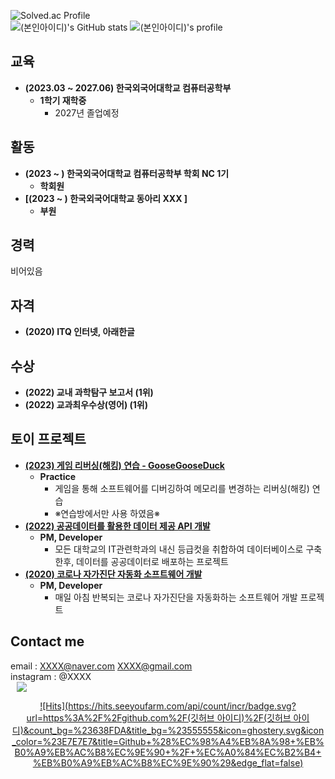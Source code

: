 ![Solved.ac Profile](https://capsule-render.vercel.app/api?type=Waving&color=638fda&height=200&section=header&text=(본인아이디)&fontSize=70&&fontColor=ffffff)    
![(본인아이디)'s GitHub stats](https://github-readme-stats.vercel.app/api?username=(본인아이디)&show_icons=true&theme=tokyonight)
![(본인아이디)'s profile](https://github-profile-trophy.vercel.app/?username=(본인아이디)&margin-h=50&margin-w=10&row=1&column=8&no-frame=false&theme=algolia)  
## 교육
* **(2023.03 ~ 2027.06) 한국외국어대학교 컴퓨터공학부**
  - **1학기 재학중**
    + 2027년 졸업예정
## 활동
* **(2023 ~ ) 한국외국어대학교 컴퓨터공학부 학회 NC 1기**
  - **학회원**
* **[(2023 ~ ) 한국외국어대학교 동아리 XXX ]**
  - **부원**
## 경력
비어있음

## 자격
* **(2020) ITQ 인터넷, 아래한글**

## 수상
* **(2022) 교내 과학탐구 보고서 (1위)**
* **(2022) 교과최우수상(영어) (1위)**

## 토이 프로젝트
* **[(2023) 게임 리버싱(해킹) 연습 - GooseGooseDuck](https://github.com/daehyuh318/GooseGooseDuck)**
  - **Practice**
    + 게임을 통해 소프트웨어를 디버깅하여 메모리를 변경하는 리버싱(해킹) 연습
    + ※연습방에서만 사용 하였음※
* **[(2022) 공공데이터를 활용한 데이터 제공 API 개발](https://github.com/daehyuh318/University-API)**
  - **PM, Developer**
    + 모든 대학교의 IT관련학과의 내신 등급컷을 취합하여 데이터베이스로 구축한후, 데이터를 공공데이터로 배포하는 프로젝트
* **[(2020) 코로나 자가진단 자동화 소프트웨어 개발](https://github.com/daehyuh318/Corona-self-check-Auto)**
  - **PM, Developer**
    + 매일 아침 반복되는 코로나 자가진단을 자동화하는 소프트웨어 개발 프로젝트

## Contact me

email : <XXXX@naver.com> <XXXX@gmail.com>   
instagram : @XXXX   
<a href="(인스타링크)">
    <img 
        src="http://img.shields.io/badge/-Instagram-black?style=flat&logo=Instagram&link=https://instagram.com/(인스타아이디)"
        style="height : auto; margin-left : 10px; margin-right : 10px;"/>
</a>

<div align=center> 
  
[![Hits](https://hits.seeyoufarm.com/api/count/incr/badge.svg?url=https%3A%2F%2Fgithub.com%2F(깃허브 아이디)%2F(깃허브 아이디)&count_bg=%23638FDA&title_bg=%23555555&icon=ghostery.svg&icon_color=%23E7E7E7&title=Github+%28%EC%98%A4%EB%8A%98+%EB%B0%A9%EB%AC%B8%EC%9E%90+%2F+%EC%A0%84%EC%B2%B4+%EB%B0%A9%EB%AC%B8%EC%9E%90%29&edge_flat=false)](https://hits.seeyoufarm.com)
  
</div>
